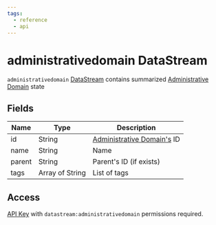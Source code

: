```yaml
---
tags:
  - reference
  - api
---
```

# administrativedomain DataStream

`administrativedomain` [DataStream](index.md) contains summarized
[Administrative Domain](../../../user/reference/concepts/administrative-domain/index.md)
state

## Fields

| Name   | Type            | Description                                                                              |
| ------ | --------------- | ---------------------------------------------------------------------------------------- |
| id     | String          | [Administrative Domain's](../../../user/reference/concepts/administrative-domain/index.md) ID |
| name   | String          | Name                                                                                     |
| parent | String          | Parent's ID (if exists)                                                                  |
| tags   | Array of String | List of tags                                                                             |

## Access

[API Key](../../../user/reference/concepts/apikey/index.md) with `datastream:administrativedomain` permissions
required.
